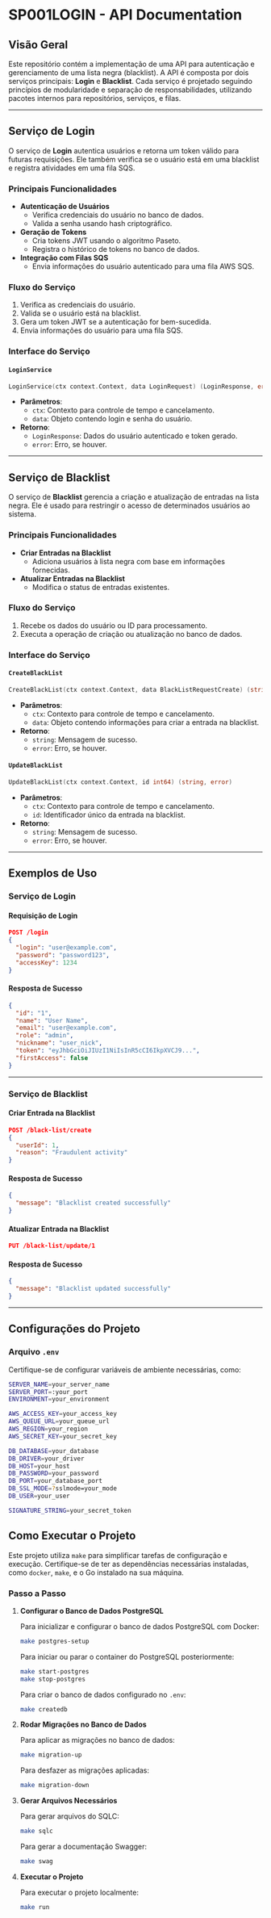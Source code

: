 
# SP001LOGIN - API Documentation

## Visão Geral

Este repositório contém a implementação de uma API para autenticação e gerenciamento de uma lista negra (blacklist). A API é composta por dois serviços principais: **Login** e **Blacklist**. Cada serviço é projetado seguindo princípios de modularidade e separação de responsabilidades, utilizando pacotes internos para repositórios, serviços, e filas.

---

## Serviço de Login

O serviço de **Login** autentica usuários e retorna um token válido para futuras requisições. Ele também verifica se o usuário está em uma blacklist e registra atividades em uma fila SQS.

### Principais Funcionalidades

- **Autenticação de Usuários**
  - Verifica credenciais do usuário no banco de dados.
  - Valida a senha usando hash criptográfico.
- **Geração de Tokens**
  - Cria tokens JWT usando o algoritmo Paseto.
  - Registra o histórico de tokens no banco de dados.
- **Integração com Filas SQS**
  - Envia informações do usuário autenticado para uma fila AWS SQS.

### Fluxo do Serviço

1. Verifica as credenciais do usuário.
2. Valida se o usuário está na blacklist.
3. Gera um token JWT se a autenticação for bem-sucedida.
4. Envia informações do usuário para uma fila SQS.

### Interface do Serviço

#### `LoginService`

```go
LoginService(ctx context.Context, data LoginRequest) (LoginResponse, error)
```

- **Parâmetros**:
  - `ctx`: Contexto para controle de tempo e cancelamento.
  - `data`: Objeto contendo login e senha do usuário.
- **Retorno**:
  - `LoginResponse`: Dados do usuário autenticado e token gerado.
  - `error`: Erro, se houver.

---

## Serviço de Blacklist

O serviço de **Blacklist** gerencia a criação e atualização de entradas na lista negra. Ele é usado para restringir o acesso de determinados usuários ao sistema.

### Principais Funcionalidades

- **Criar Entradas na Blacklist**
  - Adiciona usuários à lista negra com base em informações fornecidas.
- **Atualizar Entradas na Blacklist**
  - Modifica o status de entradas existentes.

### Fluxo do Serviço

1. Recebe os dados do usuário ou ID para processamento.
2. Executa a operação de criação ou atualização no banco de dados.

### Interface do Serviço

#### `CreateBlackList`

```go
CreateBlackList(ctx context.Context, data BlackListRequestCreate) (string, error)
```

- **Parâmetros**:
  - `ctx`: Contexto para controle de tempo e cancelamento.
  - `data`: Objeto contendo informações para criar a entrada na blacklist.
- **Retorno**:
  - `string`: Mensagem de sucesso.
  - `error`: Erro, se houver.

#### `UpdateBlackList`

```go
UpdateBlackList(ctx context.Context, id int64) (string, error)
```

- **Parâmetros**:
  - `ctx`: Contexto para controle de tempo e cancelamento.
  - `id`: Identificador único da entrada na blacklist.
- **Retorno**:
  - `string`: Mensagem de sucesso.
  - `error`: Erro, se houver.

---

## Exemplos de Uso

### Serviço de Login

#### Requisição de Login

```json
POST /login
{
  "login": "user@example.com",
  "password": "password123",
  "accessKey": 1234
}
```

#### Resposta de Sucesso

```json
{
  "id": "1",
  "name": "User Name",
  "email": "user@example.com",
  "role": "admin",
  "nickname": "user_nick",
  "token": "eyJhbGciOiJIUzI1NiIsInR5cCI6IkpXVCJ9...",
  "firstAccess": false
}
```

---

### Serviço de Blacklist

#### Criar Entrada na Blacklist

```json
POST /black-list/create
{
  "userId": 1,
  "reason": "Fraudulent activity"
}
```

#### Resposta de Sucesso

```json
{
  "message": "Blacklist created successfully"
}
```

#### Atualizar Entrada na Blacklist

```json
PUT /black-list/update/1
```

#### Resposta de Sucesso

```json
{
  "message": "Blacklist updated successfully"
}
```

---

## Configurações do Projeto

### Arquivo `.env`

Certifique-se de configurar variáveis de ambiente necessárias, como:

```bash
SERVER_NAME=your_server_name
SERVER_PORT=:your_port
ENVIRONMENT=your_environment

AWS_ACCESS_KEY=your_access_key
AWS_QUEUE_URL=your_queue_url
AWS_REGION=your_region
AWS_SECRET_KEY=your_secret_key

DB_DATABASE=your_database
DB_DRIVER=your_driver
DB_HOST=your_host
DB_PASSWORD=your_password
DB_PORT=your_database_port
DB_SSL_MODE=?sslmode=your_mode
DB_USER=your_user

SIGNATURE_STRING=your_secret_token
```

## Como Executar o Projeto

Este projeto utiliza `make` para simplificar tarefas de configuração e execução. Certifique-se de ter as dependências necessárias instaladas, como `docker`, `make`, e o Go instalado na sua máquina.

### Passo a Passo

1. **Configurar o Banco de Dados PostgreSQL**

   Para inicializar e configurar o banco de dados PostgreSQL com Docker:
   ```bash
   make postgres-setup
   ```

   Para iniciar ou parar o container do PostgreSQL posteriormente:
   ```bash
   make start-postgres
   make stop-postgres
   ```

   Para criar o banco de dados configurado no `.env`:
   ```bash
   make createdb
   ```

2. **Rodar Migrações no Banco de Dados**

   Para aplicar as migrações no banco de dados:
   ```bash
   make migration-up
   ```

   Para desfazer as migrações aplicadas:
   ```bash
   make migration-down
   ```

3. **Gerar Arquivos Necessários**

   Para gerar arquivos do SQLC:
   ```bash
   make sqlc
   ```

   Para gerar a documentação Swagger:
   ```bash
   make swag
   ```

4. **Executar o Projeto**

   Para executar o projeto localmente:
   ```bash
   make run
   ```

